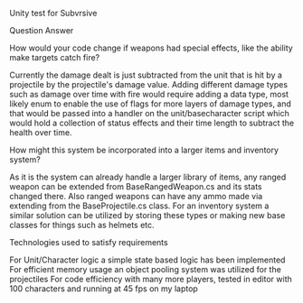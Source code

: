 Unity test for Subvrsive


Question Answer

How would your code change if weapons had special effects, like the ability make targets catch fire?

Currently the damage dealt is just subtracted from the unit that is hit by a projectile by the projectile's damage value. Adding different damage types such as damage over time with fire would require adding a data type, most likely enum to enable the use of flags for more layers of damage types, and that would be passed into a handler on the unit/basecharacter script which would hold a collection of status effects and their time length to subtract the health over time.

How might this system be incorporated into a larger items and inventory system?

As it is the system can already handle a larger library of items, any ranged weapon can be extended from BaseRangedWeapon.cs and its stats changed there. Also ranged weapons can have any ammo made via extending from the BaseProjectile.cs class. For an inventory system a similar solution can be utilized by storing these types or making new base classes for things such as helmets etc.



Technologies used to satisfy requirements

For Unit/Character logic a simple state based logic has been implemented
For efficient memory usage an object pooling system was utilized for the projectiles
For code efficiency with many more players, tested in editor with 100 characters and running at 45 fps on my laptop

